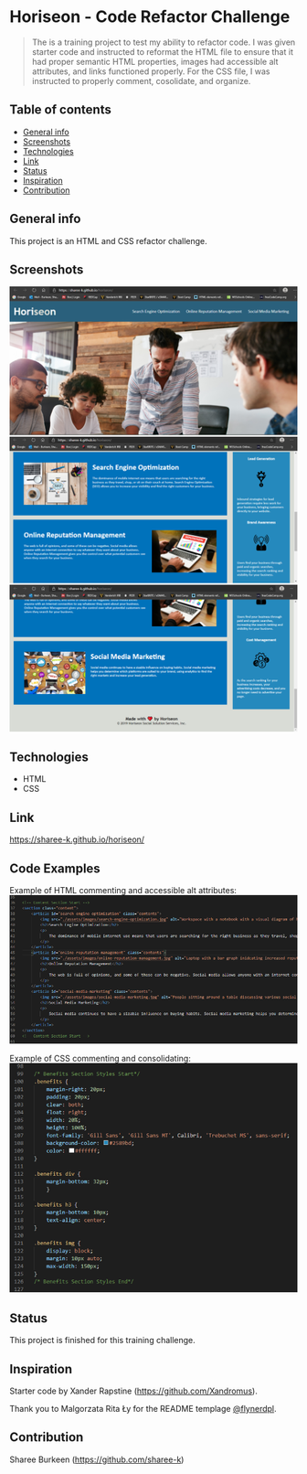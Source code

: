 # Horiseon - Code Refactor Challenge
> The is a training project to test my ability to refactor code. I was given starter code and instructed to reformat the HTML file to ensure that it had proper semantic HTML properties, images had accessible alt attributes, and links functioned properly. For the CSS file, I was instructed to properly comment, cosolidate, and organize.

## Table of contents
* [General info](#general-info)
* [Screenshots](#screenshots)
* [Technologies](#technologies)
* [Link](#link)
* [Status](#status)
* [Inspiration](#inspiration)
* [Contribution](#contribution)

## General info
This project is an HTML and CSS refactor challenge.

## Screenshots
![Website Screenshot 1](./assets/images/screenshot-1.png)
![Website Screenshot 2](./assets/images/screenshot-2.png)
![Website Screenshot 3](./assets/images/screenshot-3.png)

## Technologies
* HTML
* CSS

## Link
https://sharee-k.github.io/horiseon/

## Code Examples
Example of HTML commenting and accessible alt attributes:
![HTML Example](./assets/images/comment-example.png)

Example of CSS commenting and consolidating:
![CSS Example](./assets/images/css-consolidate.png)

## Status
This project is finished for this training challenge.

## Inspiration
Starter code by Xander Rapstine (https://github.com/Xandromus).

Thank you to Malgorzata Rita Ły for the README templage [@flynerdpl](https://www.flynerd.pl/).

## Contribution
Sharee Burkeen (https://github.com/sharee-k)